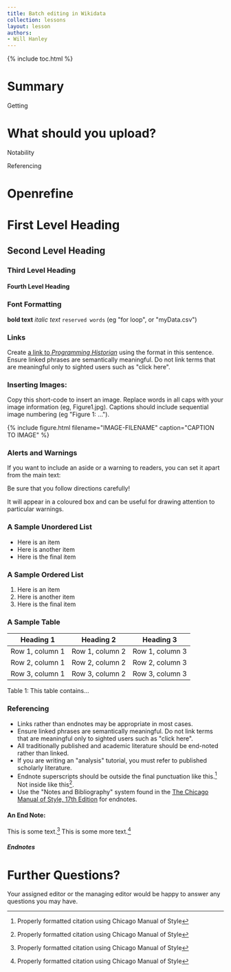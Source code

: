 ```yaml
---
title: Batch editing in Wikidata  
collection: lessons  
layout: lesson  
authors:
- Will Hanley
---
```


{% include toc.html %}

# Summary

Getting 

# What should you upload?

Notability

Referencing

# Openrefine



# First Level Heading
## Second Level Heading
### Third Level Heading
#### Fourth Level Heading


### Font Formatting
**bold text**
*italic text*
`reserved words` (eg "for loop", or "myData.csv")

### Links

Create [a link to *Programming Historian*](/) using the format in this sentence. Ensure linked phrases are semantically meaningful. Do not link terms that are meaningful only to sighted users such as "click here".

### Inserting Images:

Copy this short-code to insert an image. Replace words in all caps with your image information (eg, Figure1.jpg). Captions should include sequential image numbering (eg "Figure 1: ..."). 

{% include figure.html filename="IMAGE-FILENAME" caption="CAPTION TO IMAGE" %}

### Alerts and Warnings

If you want to include an aside or a warning to readers, you can set it apart from the main text:

<div class="alert alert-warning">
 Be sure that you follow directions carefully!
</div>

It will appear in a coloured box and can be useful for drawing attention to particular warnings.

### A Sample Unordered List

* Here is an item
* Here is another item
* Here is the final item

### A Sample Ordered List

1. Here is an item
2. Here is another item
3. Here is the final item

### A Sample Table

<div class="table-wrapper" markdown="block">

| Heading 1 | Heading 2 | Heading 3 |
| --------- | --------- | --------- |
| Row 1, column 1 | Row 1, column 2 | Row 1, column 3|
| Row 2, column 1 | Row 2, column 2 | Row 2, column 3|
| Row 3, column 1 | Row 3, column 2 | Row 3, column 3|
</div>
Table 1: This table contains...

### Referencing

*	Links rather than endnotes may be appropriate in most cases.
*	Ensure linked phrases are semantically meaningful. Do not link terms that are meaningful only to sighted users such as "click here".
*	All traditionally published and academic literature should be end-noted rather than linked.
*	If you are writing an "analysis" tutorial, you must refer to published scholarly literature.
*	Endnote superscripts should be outside the final punctuation like this.[^1] Not inside like this[^1].
*	Use the "Notes and Bibliography" system found in the [The Chicago Manual of Style, 17th Edition](https://www.chicagomanualofstyle.org/tools_citationguide/citation-guide-1.html) for endnotes.

#### An End Note:

This is some text.[^1]
This is some more text.[^2]

##### Endnotes
[^1]: Properly formatted citation using Chicago Manual of Style
[^2]: Properly formatted citation using Chicago Manual of Style


# Further Questions?

Your assigned editor or the managing editor would be happy to answer any questions you may have.
